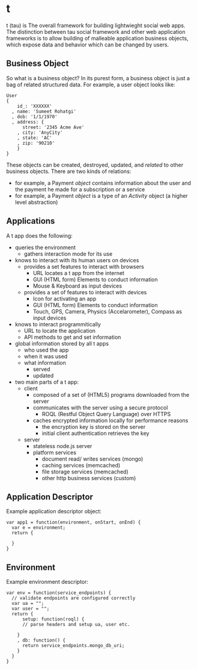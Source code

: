 t
=
t (tau) is The overall framework for building lightwieght social web apps. The distinction between tau social framework and other web application frameworks is to allow building of malleable application business objects, which expose data and behavior which can be changed by users.

Business Object
---------------
So what is a business object? In its purest form, a business object is just a bag of related structured data. For example, a user object looks like:

    User
    {
        id_: 'XXXXXX'
      , name: 'Sumeet Rohatgi'
      , dob: '1/1/1970'
      , address: { 
          street: '2345 Acme Ave'
        , city: 'AnyCity'
        , state: 'AC'
        , zip: '90210'
        }
    }
    
These objects can be created, destroyed, updated, and *related* to other business objects. There are two kinds of relations:

 - for example, a Payment *object* contains information about the user and the payment he made for a subscription or a service
 - for example, a Payment *object* is a type of an *Activity* object (a higher level abstraction)


Applications
------------
A t app does the following:

 - queries the environment
   - gathers interaction mode for its use
 - knows to interact with its human users on devices
   - provides a set features to interact with browsers
     - URL locates a t app from the internet
     - GUI (HTML form) Elements to conduct information
     - Mouse & Keyboard as input devices
   - provides a set of features to interact with devices  
     - Icon for activating an app
     - GUI (HTML form) Elements to conduct information
     - Touch, GPS, Camera, Physics (Accelarometer), Compass as input devices
 - knows to interact programmitically
   - URL to locate the application
   - API methods to get and set information
 - global information stored by all t apps
   - who used the app 
   - when it was used
   - what information 
     - served
     - updated
 - two main parts of a t app:
   - client
     - composed of a set of (HTML5) programs downloaded from the server
     - communicates with the server using a secure protocol
       - ROQL (Restful Object Query Language) over HTTPS
     - caches encrypted information locally for performance reasons
       - the encryption key is stored on the server
       - initial client authentication retrieves the key
   - server
     - stateless node.js server
     - platform services
       - document read/ writes services (mongo)
       - caching services (memcached)
       - file storage services (memcached)
       - other http business services (custom)

Application Descriptor
----------------------

Example application descriptor object:

    var app1 = function(environment, onStart, onEnd) { 
      var e = environment;
      return {
        
      }
    }

Environment
-----------

Example environment descriptor:
    
    var env = function(service_endpoints) {
      // validate endpoints are configured correctly
      var ua = "";
      var user = "";
      return {
          setup: function(roql) {
          // parse headers and setup ua, user etc.

        }
        , db: function() {
          return service_endpoints.mongo_db_uri;
        }
      }
    }
